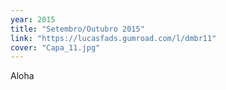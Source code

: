 ```yaml
---
year: 2015
title: "Setembro/Outubro 2015"
link: "https://lucasfads.gumroad.com/l/dmbr11"
cover: "Capa_11.jpg"
---
```

Aloha
